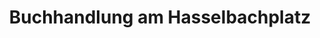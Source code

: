 ---
title: "Buchhandlung am Hasselbachplatz"
url: /magdeburg/buchhandlung-am-hasselbachplatz/
shop: Bücher
---